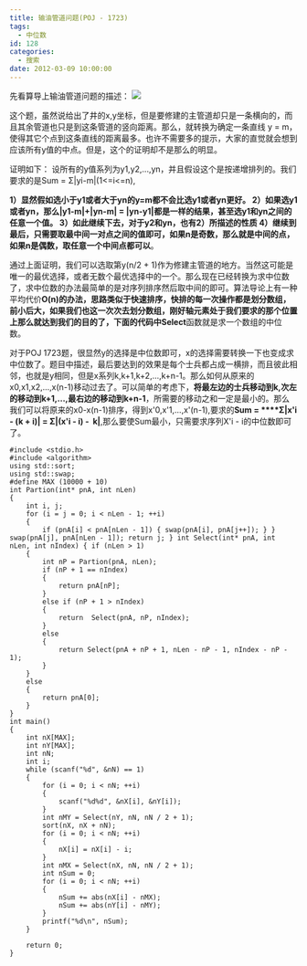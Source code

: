 ```yaml
---
title: 输油管道问题(POJ - 1723)
tags:
  - 中位数
id: 128
categories:
  - 搜索
date: 2012-03-09 10:00:00
---
```


先看算导上输油管道问题的描述：
![](https://c4.staticflickr.com/8/7589/27410289675_6cabb3a489_o.jpg)

这个题，虽然说给出了井的x,y坐标，但是要修建的主管道却只是一条横向的，而且其余管道也只是到这条管道的竖向距离。那么，就转换为确定一条直线 y = m，使得其它个点到这条直线的距离最多。也许不需要多的提示，大家的直觉就会想到应该所有y值的中点。但是，这个的证明却不是那么的明显。

证明如下：
设所有的y值系列为y1,y2,...,yn，并且假设这个是按递增排列的。我们要求的是Sum = Σ|yi-m|(1<=i<=n),

**1）显然假如选小于y1或者大于yn的y=m都不会比选y1或者yn更好。
2）如果选y1或者yn，那么|y1-m|+|yn-m| = |yn-y1|都是一样的结果，甚至选y1和yn之间的任意一个值。
3）如此继续下去，对于y2和yn，也有2）所描述的性质
4）继续到最后，只需要取最中间一对点之间的值即可，如果n是奇数，那么就是中间的点，如果n是偶数，取任意一个中间点都可以**。

通过上面证明，我们可以选取第y(n/2 + 1)作为修建主管道的地方。当然这可能是唯一的最优选择，或者无数个最优选择中的一个。那么现在已经转换为求中位数了，求中位数的办法最简单的是对序列排序然后取中间的即可。算法导论上有一种平均代价**O(n)**的办法，思路类似于快速排序，快排的每一次操作都是划分数组，前小后大，如果我们也这一次次去划分数组，刚好轴元素处于我们要求的那个位置上那么就达到我们的目的了，下面的代码中**Select**函数就是求一个数组的中位数。

对于POJ 1723题，很显然y的选择是中位数即可，x的选择需要转换一下也变成求中位数了。题目中描述，最后要达到的效果是每个士兵都占成一横排，而且彼此相邻，也就是y相同，但是x系列k,k+1,k+2,...,k+n-1。那么如何从原来的x0,x1,x2,...,x(n-1)移动过去了。可以简单的考虑下，**将最左边的士兵移动到k,次左的移动到k+1,...,最右边的移动到k+n-1**，所需要的移动之和一定是最小的。那么我们可以将原来的x0-x(n-1)排序，得到x'0,x'1,...,x'(n-1),要求的**Sum = ****Σ|x'i - (k + i)| = Σ|(x'i - i) -  k|**,那么要使Sum最小，只需要求序列X'i - i的中位数即可了。

``` stylus
#include <stdio.h>
#include <algorithm>
using std::sort;
using std::swap;
#define MAX (10000 + 10)
int Partion(int* pnA, int nLen)
{
    int i, j;
    for (i = j = 0; i < nLen - 1; ++i)
    {
        if (pnA[i] < pnA[nLen - 1]) { swap(pnA[i], pnA[j++]); } } swap(pnA[j], pnA[nLen - 1]); return j; } int Select(int* pnA, int nLen, int nIndex) { if (nLen > 1)
    {
        int nP = Partion(pnA, nLen);
        if (nP + 1 == nIndex)
        {
            return pnA[nP];
        }
        else if (nP + 1 > nIndex)
        {
            return  Select(pnA, nP, nIndex);
        }
        else
        {
            return Select(pnA + nP + 1, nLen - nP - 1, nIndex - nP - 1);
        }
    }
    else
    {
        return pnA[0];
    }
}
int main()
{
    int nX[MAX];
    int nY[MAX];
    int nN;
    int i;
    while (scanf("%d", &nN) == 1)
    {
        for (i = 0; i < nN; ++i)
        {
            scanf("%d%d", &nX[i], &nY[i]);
        }
        int nMY = Select(nY, nN, nN / 2 + 1);
        sort(nX, nX + nN);
        for (i = 0; i < nN; ++i)
        {
            nX[i] = nX[i] - i;
        }
        int nMX = Select(nX, nN, nN / 2 + 1);
        int nSum = 0;
        for (i = 0; i < nN; ++i)
        {
            nSum += abs(nX[i] - nMX);
            nSum += abs(nY[i] - nMY);
        }
        printf("%d\n", nSum);
    }

    return 0;
}
```